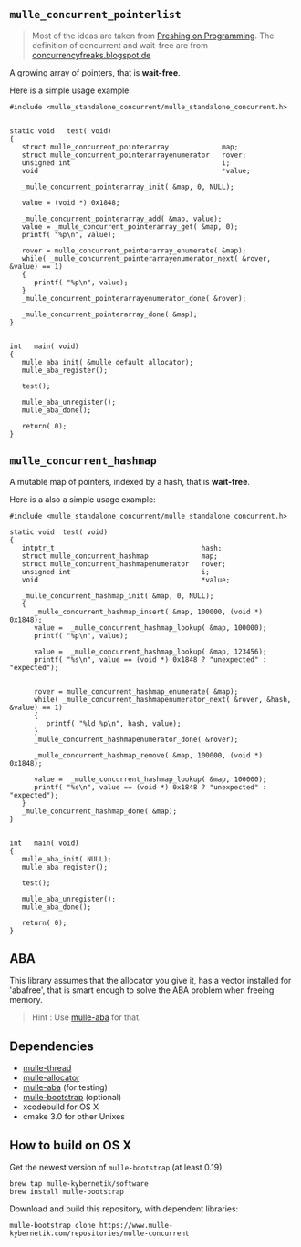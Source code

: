 ## `mulle_concurrent_pointerlist`

> Most of the ideas are taken from [Preshing on Programming](http://preshing.com/20160222/a-resizable-concurrent-map/).
> The definition of concurrent and wait-free are from [concurrencyfreaks.blogspot.de](http://concurrencyfreaks.blogspot.de/2013/05/lock-free-and-wait-free-definition-and.html)

A growing array of pointers, that is **wait-free**.

Here is a simple usage example:
```
#include <mulle_standalone_concurrent/mulle_standalone_concurrent.h>


static void   test( void)
{
   struct mulle_concurrent_pointerarray             map;
   struct mulle_concurrent_pointerarrayenumerator   rover;
   unsigned int                                     i;
   void                                             *value;

   _mulle_concurrent_pointerarray_init( &map, 0, NULL);

   value = (void *) 0x1848;

   _mulle_concurrent_pointerarray_add( &map, value);
   value = _mulle_concurrent_pointerarray_get( &map, 0);
   printf( "%p\n", value);

   rover = mulle_concurrent_pointerarray_enumerate( &map);
   while( _mulle_concurrent_pointerarrayenumerator_next( &rover, &value) == 1)
   {
      printf( "%p\n", value);
   }
   _mulle_concurrent_pointerarrayenumerator_done( &rover);

   _mulle_concurrent_pointerarray_done( &map);
}


int   main( void)
{
   mulle_aba_init( &mulle_default_allocator);
   mulle_aba_register();

   test();

   mulle_aba_unregister();
   mulle_aba_done();

   return( 0);
}
```

## `mulle_concurrent_hashmap`

A mutable map of pointers, indexed by a hash, that is **wait-free**.

Here is a also a simple usage example:

```
#include <mulle_standalone_concurrent/mulle_standalone_concurrent.h>

static void  test( void)
{
   intptr_t                                    hash;
   struct mulle_concurrent_hashmap             map;
   struct mulle_concurrent_hashmapenumerator   rover;
   unsigned int                                i;
   void                                        *value;

   _mulle_concurrent_hashmap_init( &map, 0, NULL);
   {
      _mulle_concurrent_hashmap_insert( &map, 100000, (void *) 0x1848);
      value =  _mulle_concurrent_hashmap_lookup( &map, 100000);
      printf( "%p\n", value);

      value =  _mulle_concurrent_hashmap_lookup( &map, 123456);
      printf( "%s\n", value == (void *) 0x1848 ? "unexpected" : "expected");


      rover = mulle_concurrent_hashmap_enumerate( &map);
      while( _mulle_concurrent_hashmapenumerator_next( &rover, &hash, &value) == 1)
      {
         printf( "%ld %p\n", hash, value);
      }
      _mulle_concurrent_hashmapenumerator_done( &rover);

      _mulle_concurrent_hashmap_remove( &map, 100000, (void *) 0x1848);

      value =  _mulle_concurrent_hashmap_lookup( &map, 100000);
      printf( "%s\n", value == (void *) 0x1848 ? "unexpected" : "expected");
   }
   _mulle_concurrent_hashmap_done( &map);
}


int   main( void)
{
   mulle_aba_init( NULL);
   mulle_aba_register();

   test();

   mulle_aba_unregister();
   mulle_aba_done();

   return( 0);
}
```

## ABA

This library assumes that the allocator you give it, has a vector installed
for 'abafree', that is smart enough to solve the ABA problem when freeing memory.

> Hint : Use [mulle-aba](https://www.mulle-kybernetik.com/weblog/2015/mulle_aba_release.html) for that.


## Dependencies

* [mulle-thread](//www.mulle-kybernetik.com/repositories/mulle-thread)
* [mulle-allocator](//www.mulle-kybernetik.com/repositories/mulle-allocator)
* [mulle-aba](//www.mulle-kybernetik.com/repositories/mulle-aba) (for testing)
* [mulle-bootstrap](//www.mulle-kybernetik.com/repositories/mulle-bootstrap) (optional)
* xcodebuild for OS X
* cmake 3.0 for other Unixes


## How to build on OS X

Get the newest version of `mulle-bootstrap` (at least 0.19)

```
brew tap mulle-kybernetik/software
brew install mulle-bootstrap
```

Download and build this repository, with dependent libraries:

```
mulle-bootstrap clone https://www.mulle-kybernetik.com/repositories/mulle-concurrent
```
